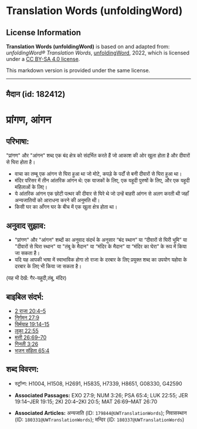 # Translation Words (unfoldingWord)

## License Information

**Translation Words (unfoldingWord)** is based on and adapted from: _unfoldingWord® Translation Words_, [unfoldingWord](https://unfoldingword.org/utw), 2022, which is licensed under a [CC BY-SA 4.0 license](https://creativecommons.org/licenses/by-sa/4.0/legalcode.en).

This markdown version is provided under the same license.



--------------------------------

## मैदान (id: 182412)

प्रांगण, आंगन
=============

परिभाषा:
--------

"प्रांगण" और "आंगन" शब्द एक बंद क्षेत्र को संदर्भित करते हैं जो आकाश की ओर खुला होता है और दीवारों से घिरा होता है।

* वाचा का तम्बू एक आंगन से घिरा हुआ था जो मोटे, कपड़े के पर्दों से बनी दीवारों से घिरा हुआ था।
* मंदिर परिसर में तीन आंतरिक आंगन थे: एक याजकों के लिए, एक यहूदी पुरुषों के लिए, और एक यहूदी महिलाओं के लिए।
* ये आंतरिक आंगन एक छोटी पत्थर की दीवार से घिरे थे जो उन्हें बाहरी आंगन से अलग करती थी जहाँ अन्यजातियों को आराधना करने की अनुमति थी।
* किसी घर का आँगन घर के बीच में एक खुला क्षेत्र होता था।

अनुवाद सुझाव:
-------------

* "प्रांगण" और "आंगन" शब्दों का अनुवाद संदर्भ के अनुसार “बंद स्थान” या “दीवारों से घिरी भूमि” या "दीवारों से घिरा स्थान" या "तंबू के मैदान" या “मंदिर के मैदान” या “मंदिर का घेरा” के रूप में किया जा सकता है।
* यदि यह आपकी भाषा में स्वाभाविक होगा तो राजा के दरबार के लिए प्रयुक्त शब्द का उपयोग यहोवा के दरबार के लिए भी किया जा सकता है।

(यह भी देखें: गैर\-यहूदी,तंबू, मंदिर)

बाइबिल संदर्भ:
--------------

* [2 राजा 20:4–5](https://ref.ly/2Kgs20:4-2Kgs20:5)
* [निर्गमन 27:9](https://ref.ly/Exod27:9)
* [यिर्मयाह 19:14–15](https://ref.ly/Jer19:14-Jer19:15)
* [लूका 22:55](https://ref.ly/Luke22:55)
* [मत्ती 26:69–70](https://ref.ly/Matt26:69-Matt26:70)
* [गिनती 3:26](https://ref.ly/Num3:26)
* [भजन संहिता 65:4](https://ref.ly/Ps65:4)

शब्द विवरण:
-----------

* स्ट्रॉन्ग: H1004, H1508, H2691, H5835, H7339, H8651, G08330, G42590

* **Associated Passages:** EXO 27:9; NUM 3:26; PSA 65:4; LUK 22:55; JER 19:14–JER 19:15; 2KI 20:4–2KI 20:5; MAT 26:69–MAT 26:70
* **Associated Articles:** अन्यजाति (ID: `179844@UWTranslationWords`); निवासस्थान (ID: `180331@UWTranslationWords`); मन्दिर (ID: `180337@UWTranslationWords`)

